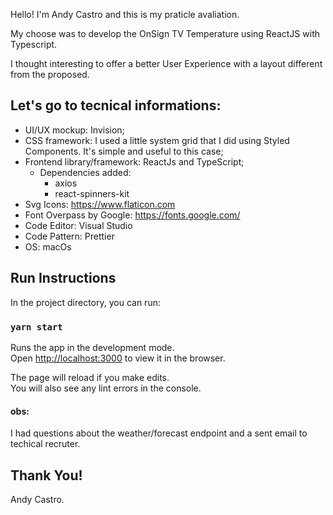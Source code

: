 Hello! I'm Andy Castro and this is my praticle avaliation.

My choose was to develop the OnSign TV Temperature using ReactJS with Typescript.

I thought interesting to offer a better User Experience with a layout different from the proposed.

## Let's go to tecnical informations:

- UI/UX mockup: Invision;
- CSS framework: I used a little system grid that I did using Styled Components. It's simple and useful to this case;
- Frontend library/framework: ReactJs and TypeScript;
  - Dependencies added:
    - axios
    - react-spinners-kit
- Svg Icons: https://www.flaticon.com
- Font Overpass by Google: https://fonts.google.com/
- Code Editor: Visual Studio
- Code Pattern: Prettier
- OS: macOs

## Run Instructions

In the project directory, you can run:

### `yarn start`

Runs the app in the development mode.<br />
Open [http://localhost:3000](http://localhost:3000) to view it in the browser.

The page will reload if you make edits.<br />
You will also see any lint errors in the console.

#### obs:

I had questions about the weather/forecast endpoint and a sent email to techical recruter.

## Thank You!

Andy Castro.
